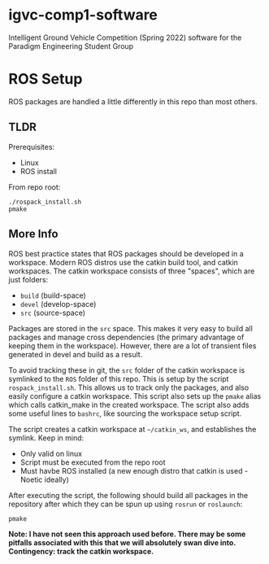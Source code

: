 # igvc-comp1-software
Intelligent Ground Vehicle Competition (Spring 2022) software for the Paradigm Engineering Student Group

# ROS Setup
ROS packages are handled a little differently in this repo than most others.

## TLDR
Prerequisites:
- Linux
- ROS install

From repo root:
```
./rospack_install.sh
pmake
```

## More Info
ROS best practice states that ROS packages should be developed in a workspace. Modern 
ROS distros use the catkin build tool, and catkin workspaces. The catkin workspace consists
of three "spaces", which are just folders:
- `build` (build-space)
- `devel` (develop-space)
- `src`   (source-space)

Packages are stored in the `src` space. This makes it very easy to build all packages 
and manage cross dependencies (the primary advantage of keeping them in the workspace).
However, there are a lot of transient files generated in devel and build as a result.

To avoid tracking these in git, the `src` folder of the catkin workspace is symlinked
to the `ROS` folder of this repo. This is setup by the script `rospack_install.sh`. This allows
us to track only the packages, and also easily configure a catkin workspace. This script
also sets up the `pmake` alias which calls catkin_make in the created workspace. The script
also adds some useful lines to `bashrc`, like sourcing the workspace setup script.  

The script creates a catkin workspace at `~/catkin_ws`, and establishes the symlink. Keep in
mind:
- Only valid on linux
- Script must be executed from the repo root
- Must havbe ROS installed (a new enough distro that catkin is used - Noetic ideally)

After executing the script, the following should build all packages in the repository
after which they can be spun up using `rosrun` or `roslaunch`:
```
pmake
```

**Note: I have not seen this approach used before. There may be some pitfalls associated
with this that we will absolutely swan dive into. Contingency: track the catkin workspace.** 
